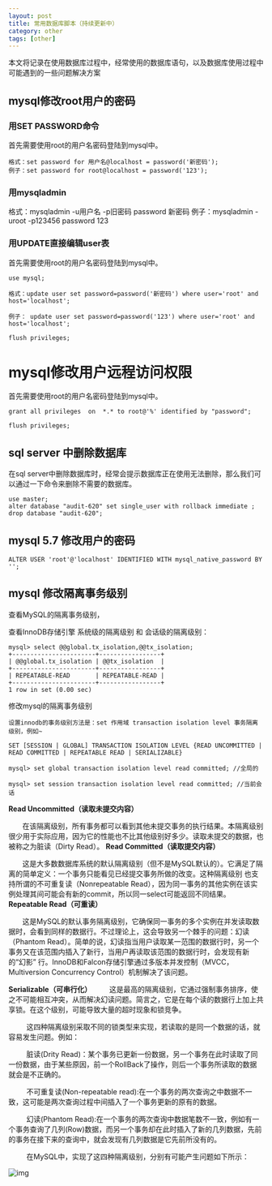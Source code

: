 ```yaml
---
layout: post
title: 常用数据库脚本（持续更新中）
category: other
tags: [other]
---
```






本文将记录在使用数据库过程中，经常使用的数据库语句，以及数据库使用过程中可能遇到的一些问题解决方案



## mysql修改root用户的密码

### 用SET PASSWORD命令 
首先需要使用root的用户名密码登陆到mysql中。 

~~~mysql
格式：set password for 用户名@localhost = password('新密码'); 
例子：set password for root@localhost = password('123'); 
~~~



### 用mysqladmin 
格式：mysqladmin -u用户名 -p旧密码 password 新密码 
例子：mysqladmin -uroot -p123456 password 123 



### 用UPDATE直接编辑user表 

首先需要使用root的用户名密码登陆到mysql中。 

~~~mysql
use mysql; 

格式：update user set password=password('新密码') where user='root' and host='localhost';

例子： update user set password=password('123') where user='root' and host='localhost';

flush privileges; 

~~~

# mysql修改用户远程访问权限

首先需要使用root的用户名密码登陆到mysql中。 

~~~mysql
grant all privileges  on  *.* to root@'%' identified by "password";

flush privileges;

~~~





## sql server 中删除数据库

在sql server中删除数据库时，经常会提示数据库正在使用无法删除，那么我们可以通过一下命令来删除不需要的数据库。

~~~mssql
use master;
alter database "audit-620" set single_user with rollback immediate ;
drop database "audit-620";
~~~



## mysql 5.7 修改用户的密码

~~~
ALTER USER 'root'@'localhost' IDENTIFIED WITH mysql_native_password BY '';
~~~



## mysql 修改隔离事务级别

查看MySQL的隔离事务级别，

查看InnoDB存储引擎 系统级的隔离级别 和 会话级的隔离级别：

~~~
mysql> select @@global.tx_isolation,@@tx_isolation;
+-----------------------+-----------------+
| @@global.tx_isolation | @@tx_isolation  |
+-----------------------+-----------------+
| REPEATABLE-READ       | REPEATABLE-READ |
+-----------------------+-----------------+
1 row in set (0.00 sec)
~~~

修改mysql的隔离事务级别

~~~
设置innodb的事务级别方法是：set 作用域 transaction isolation level 事务隔离级别，例如~

SET [SESSION | GLOBAL] TRANSACTION ISOLATION LEVEL {READ UNCOMMITTED | READ COMMITTED | REPEATABLE READ | SERIALIZABLE}

mysql> set global transaction isolation level read committed; //全局的

mysql> set session transaction isolation level read committed; //当前会话
~~~




**Read Uncommitted（读取未提交内容）**

       在该隔离级别，所有事务都可以看到其他未提交事务的执行结果。本隔离级别很少用于实际应用，因为它的性能也不比其他级别好多少。读取未提交的数据，也被称之为脏读（Dirty Read）。
**Read Committed（读取提交内容）**

       这是大多数数据库系统的默认隔离级别（但不是MySQL默认的）。它满足了隔离的简单定义：一个事务只能看见已经提交事务所做的改变。这种隔离级别 也支持所谓的不可重复读（Nonrepeatable Read），因为同一事务的其他实例在该实例处理其间可能会有新的commit，所以同一select可能返回不同结果。
**Repeatable Read（可重读）**

       这是MySQL的默认事务隔离级别，它确保同一事务的多个实例在并发读取数据时，会看到同样的数据行。不过理论上，这会导致另一个棘手的问题：幻读 （Phantom Read）。简单的说，幻读指当用户读取某一范围的数据行时，另一个事务又在该范围内插入了新行，当用户再读取该范围的数据行时，会发现有新的“幻影” 行。InnoDB和Falcon存储引擎通过多版本并发控制（MVCC，Multiversion Concurrency Control）机制解决了该问题。

**Serializable（可串行化）** 
       这是最高的隔离级别，它通过强制事务排序，使之不可能相互冲突，从而解决幻读问题。简言之，它是在每个读的数据行上加上共享锁。在这个级别，可能导致大量的超时现象和锁竞争。

         这四种隔离级别采取不同的锁类型来实现，若读取的是同一个数据的话，就容易发生问题。例如：

         脏读(Drity Read)：某个事务已更新一份数据，另一个事务在此时读取了同一份数据，由于某些原因，前一个RollBack了操作，则后一个事务所读取的数据就会是不正确的。

         不可重复读(Non-repeatable read):在一个事务的两次查询之中数据不一致，这可能是两次查询过程中间插入了一个事务更新的原有的数据。

         幻读(Phantom Read):在一个事务的两次查询中数据笔数不一致，例如有一个事务查询了几列(Row)数据，而另一个事务却在此时插入了新的几列数据，先前的事务在接下来的查询中，就会发现有几列数据是它先前所没有的。

         在MySQL中，实现了这四种隔离级别，分别有可能产生问题如下所示：

![img](https://images2015.cnblogs.com/blog/156233/201604/156233-20160425233944502-1414059978.jpg)
